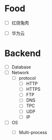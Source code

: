 # Food
- [ ] 红烧兔肉
- [ ] 华为云


# Backend
 - [ ] Database
 - [ ] Network
	 - [ ] protocol
		 - [ ] HTTP
		 - [ ] HTTPS
		 - [ ] FTP
		 - [ ] DNS
		 - [ ] TPC
		 - [ ] UDP
		 - [ ] IP
- [ ] OS
	- [ ] Multi-process


